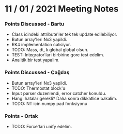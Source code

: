 # 11 / 01 / 2021 Meeting Notes


### Points Discussed - Bartu
<!--- Important points that were discussed in the meeting. -->
- Class icindeki attribute'ler tek tek update edilebiliyor.
- Butun array'leri Nx3 yapildi.
- RK4 implementation calisiyor.
- TODO: Mass, dt, k global global olsun. 
- TEST: Integrator'lari birbirine gore test edelim. 
- Analitik bir test yapalim. 

### Points Discussed - Çağdaş
<!--- Important points that were discussed in the meeting. -->
- Butun array'leri Nx3 yapildi.
- TODO: Thermostat block'u
- Input parser duzenlendi, error catcher konuldu.
- Hangi hatalar gerekli? Daha sonra dikkatlice bakalim.
- TODO: NT icin numpy pad fonksiyonu

### Points - Ortak
- TODO: Force'lari unify edelim.
